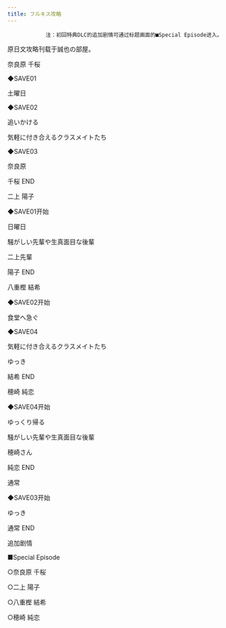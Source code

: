 ```yaml
---
title: フルキス攻略
---
```


                注：初回特典DLC的追加剧情可通过标题画面的■Special Episode进入。

原日文攻略刊载于誠也の部屋。



奈良原 千桜



◆SAVE01

土曜日

◆SAVE02

追いかける

気軽に付き合えるクラスメイトたち

◆SAVE03

奈良原



千桜 END



二上 陽子



◆SAVE01开始

日曜日

騒がしい先輩や生真面目な後輩

二上先輩



陽子 END



八重樫 結希



◆SAVE02开始

食堂へ急ぐ

◆SAVE04

気軽に付き合えるクラスメイトたち

ゆっき



結希 END



穂崎 純恋



◆SAVE04开始

ゆっくり帰る

騒がしい先輩や生真面目な後輩

穂崎さん



純恋 END



通常



◆SAVE03开始

ゆっき



通常 END



追加剧情



■Special Episode

○奈良原 千桜

○二上 陽子

○八重樫 結希

○穂崎 純恋


              
